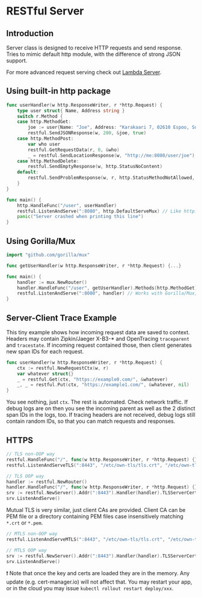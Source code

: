 # RESTful Server

## Introduction

Server class is designed to receive HTTP requests and send response.
Tries to mimic default http module, with the difference of strong JSON support.

For more advanced request serving check out [Lambda Server](lambda.md).

## Using built-in http package

```go
func userHandler(w http.ResponseWriter, r *http.Request) {
    type user struct{ Name, Address string }
    switch r.Method {
    case http.MethodGet:
        joe := user{Name: "Joe", Address: "Karakaari 7, 02610 Espoo, Suomi"}
        restful.SendJSONResponse(w, 200, &joe, true)
    case http.MethodPost:
        var who user
        restful.GetRequestData(r, 0, &who)
        _ = restful.SendLocationResponse(w, "http://me:8080/user/joe")
    case http.MethodDelete:
        restful.SendEmptyResponse(w, http.StatusNoContent)
    default:
        restful.SendProblemResponse(w, r, http.StatusMethodNotAllowed, "Leave me alone!")
    }
}

func main() {
    http.HandleFunc("/user", userHandler)
    restful.ListenAndServe(":8080", http.DefaultServeMux) // Like http.ListenAndServe(), but logs and handles K8s liveness probe, too.
    panic("Server crashed when printing this line")
}
```

## Using Gorilla/Mux

```go
import "github.com/gorilla/mux"

func getUserHandler(w http.ResponseWriter, r *http.Request) {...}

func main() {
    handler := mux.NewRouter()
    handler.HandleFunc("/user", getUserHandler).Methods(http.MethodGet)
    restful.ListenAndServe(":8080", handler) // Works with Gorilla/Mux, too.
}
```

## Server-Client Trace Example

This tiny example shows how incoming request data are saved to context.
Headers may contain Zipkin/Jaeger X-B3-* and OpenTracing `traceparent` and `tracestate`.
If incoming request contained those, then client generates new span IDs for each request.

```go
func userHandler(w http.ResponseWriter, r *http.Request) {
    ctx := restful.NewRequestCtx(w, r)
    var whatever struct{}
    _ = restful.Get(ctx, "https://example0.com/", &whatever)
    _, _ = restful.Put(ctx, "https://example1.com/", &whatever, nil)
}
```

You see nothing, just `ctx`. The rest is automated. Check network traffic. If debug logs are on then you see the incoming parent as well as the 2 distinct span IDs in the logs, too. If tracing headers are not received, debug logs still contain random IDs, so that you can match requests and responses.

## HTTPS

```go
// TLS non-OOP way
restful.HandleFunc("/", func(w http.ResponseWriter, r *http.Request) {})
restful.ListenAndServeTLS(":8443", "/etc/own-tls/tls.crt", "/etc/own-tls/tls.crt", nil)

// TLS OOP way
handler := restful.NewRouter()
handler.HandleFunc("/", func(w http.ResponseWriter, r *http.Request) {})
srv := restful.NewServer().Addr(":8443").Handler(handler).TLSServerCert("/etc/own-tls/tls.crt", "/etc/own-tls/tls.crt")
srv.ListenAndServe()
```

Mutual TLS is very similar, just client CAs are provided.
Client CA can be PEM file or a directory containing PEM files case insensitively matching `*.crt` or `*.pem`.

```go
// MTLS non-OOP way
restful.ListenAndServeMTLS(":8443", "/etc/own-tls/tls.crt", "/etc/own-tls/tls.crt", "/etc/clientcas", nil)

// MTLS OOP way
srv := restful.NewServer().Addr(":8443").Handler(handler).TLSServerCert("/etc/own-tls/tls.crt", "/etc/own-tls/tls.crt").TLSClientCert("/etc/clientcas")
srv.ListenAndServe()
```

❗ Note that once the key and certs are loaded they are in the memory.
Any update (e.g. cert-manager.io) will not affect that.
You may restart your app, or in the cloud you may issue `kubectl rollout restart deploy/xxx`.
